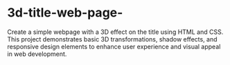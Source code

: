 # 3d-title-web-page-
Create a simple webpage with a 3D effect on the title using HTML and CSS. This project demonstrates basic 3D transformations, shadow effects, and responsive design elements to enhance user experience and visual appeal in web development.
